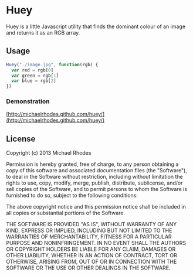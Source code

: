 # Huey

Huey is a little Javascript utility that finds the dominant colour of an image and returns it as an RGB array.

## Usage

```javascript
Huey("./image.jpg", function(rgb) {
  var red = rgb[0]
  var green = rgb[1]
  var blue = rgb[2]
})
```

### Demonstration
[http://michaelrhodes.github.com/huey/](http://michaelrhodes.github.com/huey/)

## License
Copyright (c) 2013 Michael Rhodes

Permission is hereby granted, free of charge, to any person obtaining a copy of this software and associated documentation files (the "Software"), to deal in the Software without restriction, including without limitation the rights to use, copy, modify, merge, publish, distribute, sublicense, and/or sell copies of the Software, and to permit persons to whom the Software is furnished to do so, subject to the following conditions:

The above copyright notice and this permission notice shall be included in all copies or substantial portions of the Software.

THE SOFTWARE IS PROVIDED "AS IS", WITHOUT WARRANTY OF ANY KIND, EXPRESS OR IMPLIED, INCLUDING BUT NOT LIMITED TO THE WARRANTIES OF MERCHANTABILITY, FITNESS FOR A PARTICULAR PURPOSE AND NONINFRINGEMENT. IN NO EVENT SHALL THE AUTHORS OR COPYRIGHT HOLDERS BE LIABLE FOR ANY CLAIM, DAMAGES OR OTHER LIABILITY, WHETHER IN AN ACTION OF CONTRACT, TORT OR OTHERWISE, ARISING FROM, OUT OF OR IN CONNECTION WITH THE SOFTWARE OR THE USE OR OTHER DEALINGS IN THE SOFTWARE.
